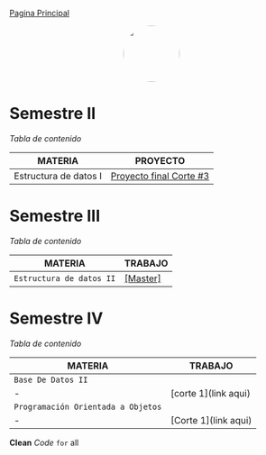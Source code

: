 [Pagina Principal](https://cristianmarint.github.io/Universidad)

<img style="margin-left: 40%;border-radius:50%" src="https://avatars1.githubusercontent.com/u/31068007?s=400&u=9756efad59b4faf5ff84451ff703e2cd3e193d6e&v=4" width="100" height="100"  >

# Semestre II
_Tabla de contenido_

MATERIA | PROYECTO
------------ | -------------
Estructura de datos I | [Proyecto final Corte #3](https://github.com/cristianmarint/Proyectos-Personales/blob/master/Universidad/semestre%20II/Estructura%20de%20Datos%20I/proyecto.c) 




# Semestre III

_Tabla de contenido_


| MATERIA | TRABAJO |
| ------------ | -------------  |
| `Estructura de datos II` | [[Master]](https://github.com/cristianmarint/Universidad/tree/master/Semestre%20III/Estructuras%20de%20Datos%20II) 


# Semestre IV

_Tabla de contenido_


| MATERIA | TRABAJO |
| ------------ | -------------  |
| `Base De Datos II` | |
| - | [corte 1](link aqui) |
| `Programación Orientada a Objetos` | |
| - | [Corte 1](link aqui) |


**Clean**  _Code_  `for` all
